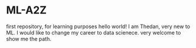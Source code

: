 # ML-A2Z
first repository, for learning purposes
hello world!
I am Thedan, very new to ML. I would like to change my career to data scienece.
very welcome to show me the path.
